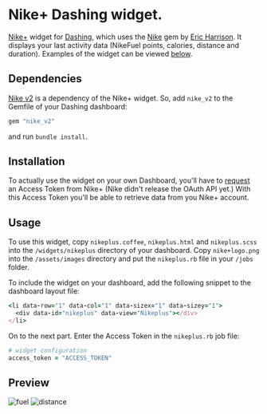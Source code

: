 # Nike+ Dashing widget.

[Nike+](http://nikeplus.nike.com/plus/) widget for [Dashing](http://shopify.github.com/dashing), which uses the [Nike](https://rubygems.org/gems/nike_v2) gem by [Eric Harrison](https://github.com/fuelxc). It displays your last activity data (NikeFuel points, calories, distance and duration). Examples of the widget can be viewed [below](https://github.com/danillotuhumury/nikeplus-dashing-widget#preview).

## Dependencies

[Nike v2](https://rubygems.org/gems/nike_v2) is a dependency of the Nike+ widget. So, add `nike_v2` to the Gemfile of your Dashing dashboard:

```ruby
gem "nike_v2"
```

and run `bundle install`.

## Installation

To actually use the widget on your own Dashboard, you'll have to [request](https://developer.nike.com) an Access Token from Nike+ (Nike didn't release the OAuth API yet.) With this Access Token you'll be able to retrieve data from you Nike+ account.

## Usage

To use this widget, copy `nikeplus.coffee`, `nikeplus.html` and `nikeplus.scss` into the `/widgets/nikeplus` directory of your dashboard. Copy `nike+logo.png` into the `/assets/images` directory and put the `nikeplus.rb` file in your `/jobs` folder.

To include the widget on your dashboard, add the following snippet to the dashboard layout file:

```ruby
<li data-row="1" data-col="1" data-sizex="1" data-sizey="1">
  <div data-id="nikeplus" data-view="Nikeplus"></div>
</li>
```

On to the next part. Enter the Access Token in the `nikeplus.rb` job file:

```ruby
# widget configuration
access_token = "ACCESS_TOKEN"
```

## Preview
![fuel](https://f.cloud.github.com/assets/1248374/370342/396f97f8-a2ef-11e2-815f-d9246828212d.png) 
![distance](https://f.cloud.github.com/assets/1248374/370344/397bf476-a2ef-11e2-8fb5-3795f642ff05.png)
